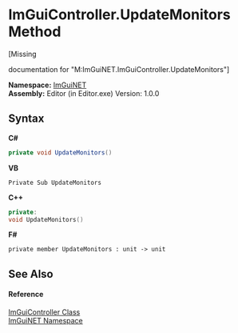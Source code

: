 # ImGuiController.UpdateMonitors Method 
 

\[Missing <summary> documentation for "M:ImGuiNET.ImGuiController.UpdateMonitors"\]

**Namespace:**&nbsp;<a href="7ecbdf68-1567-8265-0ab1-032412bfb743">ImGuiNET</a><br />**Assembly:**&nbsp;Editor (in Editor.exe) Version: 1.0.0

## Syntax

**C#**<br />
``` C#
private void UpdateMonitors()
```

**VB**<br />
``` VB
Private Sub UpdateMonitors
```

**C++**<br />
``` C++
private:
void UpdateMonitors()
```

**F#**<br />
``` F#
private member UpdateMonitors : unit -> unit 

```


## See Also


#### Reference
<a href="dc8569e8-a101-000f-d0db-652eaa2a83fb">ImGuiController Class</a><br /><a href="7ecbdf68-1567-8265-0ab1-032412bfb743">ImGuiNET Namespace</a><br />